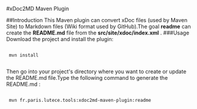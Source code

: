 
#xDoc2MD Maven Plugin

##Introduction
This Maven plugin can convert xDoc files (used by Maven Site) to Markdown files (Wiki format used by GitHub).The goal **readme** can create the **README.md** file from the **src/site/xdoc/index.xml** .
###Usage
Download the project and install the plugin:
```

 mvn install
                    
```
Then go into your project's directory where you want to create or update the README.md file.Type the following command to generate the README.md :
```

 mvn fr.paris.lutece.tools:xdoc2md-maven-plugin:readme
                    
```
